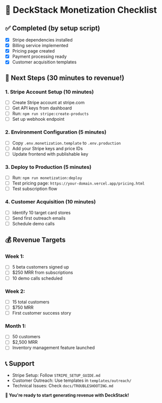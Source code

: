 # 🚀 DeckStack Monetization Checklist

## ✅ Completed (by setup script)
- [x] Stripe dependencies installed
- [x] Billing service implemented
- [x] Pricing page created
- [x] Payment processing ready
- [x] Customer acquisition templates

## 🎯 Next Steps (30 minutes to revenue!)

### 1. Stripe Account Setup (10 minutes)
- [ ] Create Stripe account at stripe.com
- [ ] Get API keys from dashboard
- [ ] Run: `npm run stripe:create-products`
- [ ] Set up webhook endpoint

### 2. Environment Configuration (5 minutes)
- [ ] Copy `.env.monetization.template` to `.env.production`
- [ ] Add your Stripe keys and price IDs
- [ ] Update frontend with publishable key

### 3. Deploy to Production (5 minutes)
- [ ] Run: `npm run monetization:deploy`
- [ ] Test pricing page: `https://your-domain.vercel.app/pricing.html`
- [ ] Test subscription flow

### 4. Customer Acquisition (10 minutes)
- [ ] Identify 10 target card stores
- [ ] Send first outreach emails
- [ ] Schedule demo calls

## 💰 Revenue Targets

### Week 1:
- [ ] 5 beta customers signed up
- [ ] $250 MRR from subscriptions
- [ ] 10 demo calls scheduled

### Week 2:
- [ ] 15 total customers
- [ ] $750 MRR
- [ ] First customer success story

### Month 1:
- [ ] 50 customers
- [ ] $2,500 MRR
- [ ] Inventory management feature launched

## 📞 Support

- Stripe Setup: Follow `STRIPE_SETUP_GUIDE.md`
- Customer Outreach: Use templates in `templates/outreach/`
- Technical Issues: Check `docs/TROUBLESHOOTING.md`

**🎉 You're ready to start generating revenue with DeckStack!**
